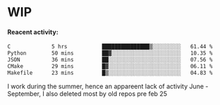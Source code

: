 # WIP

#### Reacent activity:
<!--START_SECTION:waka-->

```txt
C             5 hrs           ███████████████▒░░░░░░░░░   61.44 %
Python        50 mins         ██▓░░░░░░░░░░░░░░░░░░░░░░   10.35 %
JSON          36 mins         ██░░░░░░░░░░░░░░░░░░░░░░░   07.56 %
CMake         29 mins         █▓░░░░░░░░░░░░░░░░░░░░░░░   06.11 %
Makefile      23 mins         █▒░░░░░░░░░░░░░░░░░░░░░░░   04.83 %
```

<!--END_SECTION:waka-->

I work during the summer, hence an appareent lack of activity June - September, I also deleted most by old repos pre feb 25

